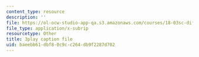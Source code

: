 ```yaml
---
content_type: resource
description: ''
file: https://ol-ocw-studio-app-qa.s3.amazonaws.com/courses/18-03sc-differential-equations-fall-2011/baeebb61dbf80c9cc264db9f2287d702_76WdBlGpxVw.srt
file_type: application/x-subrip
resourcetype: Other
title: 3play caption file
uid: baeebb61-dbf8-0c9c-c264-db9f2287d702
---
```

